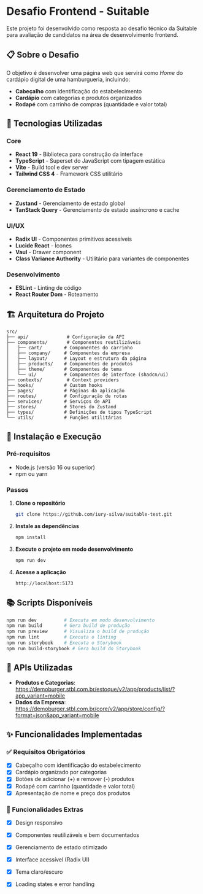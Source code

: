 # Desafio Frontend - Suitable

Este projeto foi desenvolvido como resposta ao desafio técnico da Suitable para avaliação de candidatos na área de desenvolvimento frontend.

## 📋 Sobre o Desafio

O objetivo é desenvolver uma página web que servirá como _Home_ do cardápio digital de uma hamburgueria, incluindo:

- **Cabeçalho** com identificação do estabelecimento
- **Cardápio** com categorias e produtos organizados
- **Rodapé** com carrinho de compras (quantidade e valor total)

## 🚀 Tecnologias Utilizadas

### Core

- **React 19** - Biblioteca para construção da interface
- **TypeScript** - Superset do JavaScript com tipagem estática
- **Vite** - Build tool e dev server
- **Tailwind CSS 4** - Framework CSS utilitário

### Gerenciamento de Estado

- **Zustand** - Gerenciamento de estado global
- **TanStack Query** - Gerenciamento de estado assíncrono e cache

### UI/UX

- **Radix UI** - Componentes primitivos acessíveis
- **Lucide React** - Ícones
- **Vaul** - Drawer component
- **Class Variance Authority** - Utilitário para variantes de componentes

### Desenvolvimento

- **ESLint** - Linting de código
- **React Router Dom** - Roteamento

## 🏗️ Arquitetura do Projeto

```
src/
├── api/              # Configuração da API
├── components/       # Componentes reutilizáveis
│   ├── cart/        # Componentes do carrinho
│   ├── company/     # Componentes da empresa
│   ├── layout/      # Layout e estrutura da página
│   ├── products/    # Componentes de produtos
│   ├── theme/       # Componentes de tema
│   └── ui/          # Componentes de interface (shadcn/ui)
├── contexts/         # Context providers
├── hooks/           # Custom hooks
├── pages/           # Páginas da aplicação
├── routes/          # Configuração de rotas
├── services/        # Serviços de API
├── stores/          # Stores do Zustand
├── types/           # Definições de tipos TypeScript
└── utils/           # Funções utilitárias
```

## 🔧 Instalação e Execução

### Pré-requisitos

- Node.js (versão 16 ou superior)
- npm ou yarn

### Passos

1. **Clone o repositório**

   ```bash
   git clone https://github.com/iury-silva/suitable-test.git
   ```

2. **Instale as dependências**

   ```bash
   npm install
   ```

3. **Execute o projeto em modo desenvolvimento**

   ```bash
   npm run dev
   ```

4. **Acesse a aplicação**
   ```
   http://localhost:5173
   ```

## 📚 Scripts Disponíveis

```bash
npm run dev          # Executa em modo desenvolvimento
npm run build        # Gera build de produção
npm run preview      # Visualiza o build de produção
npm run lint         # Executa o linting
npm run storybook    # Executa o Storybook
npm run build-storybook # Gera build do Storybook
```

## 🔗 APIs Utilizadas

- **Produtos e Categorias**: https://demoburger.stbl.com.br/estoque/v2/app/products/list/?app_variant=mobile
- **Dados da Empresa**: https://demoburger.stbl.com.br/core/v2/app/store/config/?format=json&app_variant=mobile

## ✨ Funcionalidades Implementadas

### ✅ Requisitos Obrigatórios

- [x] Cabeçalho com identificação do estabelecimento
- [x] Cardápio organizado por categorias
- [x] Botões de adicionar (+) e remover (-) produtos
- [x] Rodapé com carrinho (quantidade e valor total)
- [x] Apresentação de nome e preço dos produtos

### 🎯 Funcionalidades Extras

- [x] Design responsivo
- [x] Componentes reutilizáveis e bem documentados
- [x] Gerenciamento de estado otimizado
- [x] Interface acessível (Radix UI)
- [x] Tema claro/escuro
- [x] Loading states e error handling


